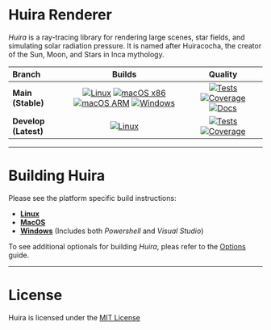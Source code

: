 # Huira Renderer

*Huira* is a ray-tracing library for rendering large scenes, star fields, and simulating solar radiation pressure.  It is named after Huiracocha, the creator of the Sun, Moon, and Stars in Inca mythology.

| Branch | Builds | Quality |
|:-------|:------:|:-------:|
| **Main (Stable)** | [![Linux](https://github.com/huira-render/huira/actions/workflows/linux-build.yml/badge.svg?branch=main)](https://github.com/huira-render/huira/actions/workflows/linux-build.yml?query=branch%3Amain) [![macOS x86](https://github.com/huira-render/huira/actions/workflows/macos-x86-build.yml/badge.svg?branch=main)](https://github.com/huira-render/huira/actions/workflows/macos-x86-build.yml?query=branch%3Amain) [![macOS ARM](https://github.com/huira-render/huira/actions/workflows/macos-arm-build.yml/badge.svg?branch=main)](https://github.com/huira-render/huira/actions/workflows/macos-arm-build.yml?query=branch%3Amain) [![Windows](https://github.com/huira-render/huira/actions/workflows/windows-build.yml/badge.svg?branch=main)](https://github.com/huira-render/huira/actions/workflows/windows-build.yml?query=branch%3Amain) | [![Tests](https://github.com/huira-render/huira/actions/workflows/cpp-tests.yml/badge.svg?branch=main)](https://github.com/huira-render/huira/actions/workflows/cpp-tests.yml?query=branch%3Amain) [![Coverage](https://codecov.io/gh/huira-render/huira/branch/main/graph/badge.svg)](https://app.codecov.io/gh/huira-render/huira/tree/main) [![Docs](https://github.com/huira-render/huira/actions/workflows/documentation.yml/badge.svg?branch=main)](https://github.com/huira-render/huira/actions/workflows/documentation.yml?query=branch%3Amain) |
| **Develop (Latest)** | [![Linux](https://github.com/huira-render/huira/actions/workflows/linux-build.yml/badge.svg?branch=develop)](https://github.com/huira-render/huira/actions/workflows/linux-build.yml?query=branch%3Adevelop) | [![Tests](https://github.com/huira-render/huira/actions/workflows/cpp-tests.yml/badge.svg?branch=develop)](https://github.com/huira-render/huira/actions/workflows/cpp-tests.yml?query=branch%3Adevelop) [![Coverage](https://codecov.io/gh/huira-render/huira/branch/develop/graph/badge.svg)](https://app.codecov.io/gh/huira-render/huira/tree/develop) |

***

# Building Huira

Please see the platform specific build instructions:
- **[Linux](docs/build/linux.md)**
- **[MacOS](docs/build/macos.md)**
- **[Windows](docs/build/windows.md)** (Includes both *Powershell* and *Visual Studio*)

To see additional optionals for building *Huira*, pleas refer to the [Options](docs/build/options.md) guide.

***

# License
Huira is licensed under the [MIT License](./LICENSE)